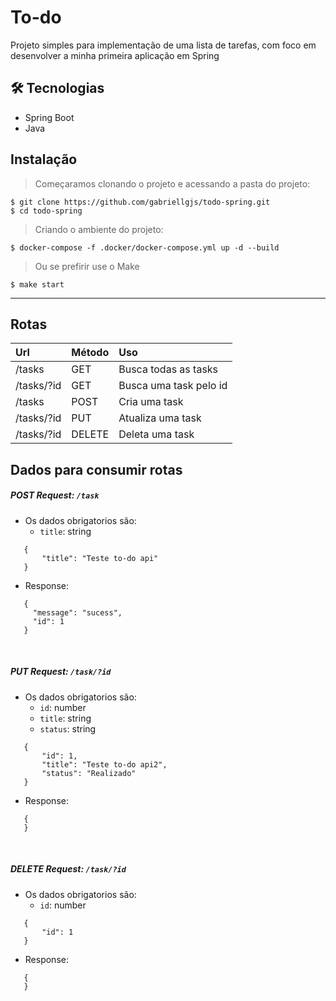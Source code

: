 # To-do 

Projeto simples para implementação de uma lista de tarefas, com foco em desenvolver a minha primeira aplicação em Spring

## 🛠 Tecnologias

- Spring Boot
- Java

## Instalação

> Começaramos clonando o projeto e acessando a pasta do projeto:
```
$ git clone https://github.com/gabriellgjs/todo-spring.git
$ cd todo-spring
```

>Criando o ambiente do projeto:
```
$ docker-compose -f .docker/docker-compose.yml up -d --build
```

>Ou se prefirir use o Make
```
$ make start
```


---
## Rotas
| Url                               | Método  |  Uso                        |
| :---------------------------------|:--------| :---------------------------|
| /tasks                            | GET     | Busca todas as tasks        |
| /tasks/?id                        | GET     | Busca uma task pelo id      |
| /tasks                            | POST    | Cria uma task               |
| /tasks/?id                        | PUT     | Atualiza uma task           |
| /tasks/?id                        | DELETE  | Deleta uma task             |

## Dados para consumir rotas

##### *POST* Request: `/task`  

 - Os dados obrigatorios são: 
     * `title`: string 
  ```
     {
         "title": "Teste to-do api"
     }
 ```
 - Response:
 ```
    {
      "message": "sucess",
      "id": 1
    }
 ```
</br>

##### *PUT* Request: `/task/?id` 

 - Os dados obrigatorios são: 
     * `id`: number 
     * `title`: string
     * `status`: string 
  ```
     {
         "id": 1,
         "title": "Teste to-do api2",
         "status": "Realizado"
     }
 ```
 - Response:
 ```
    {
    }
 ```
</br>

##### *DELETE* Request: `/task/?id` 

 - Os dados obrigatorios são: 
     * `id`: number 
  ```
     {
         "id": 1
     }
 ```
 - Response:
 ```
    {
    }
 ```

</br>
